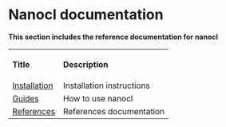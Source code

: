 # Nanocl documentation

<strong>
This section includes the reference documentation for nanocl
</strong>

<table>
  <tr>
    <th align="left">
      <p>Title</p>
    </th>
    <th align="left">
      <p>Description</p>
    </th>
  </tr>
  <tr>
    <td>
      <a href="./installation/">Installation</a>
    </td>
    <td>
      Installation instructions
    </td>
  </tr>
    <tr>
    <td>
      <a href="./guides/">Guides</a>
    </td>
    <td>
      How to use nanocl
    </td>
  </tr>
  <tr>
    <td>
      <a href="./references/">References</a>
    </td>
    <td>
      References documentation
    </td>
  </tr>
</table>
